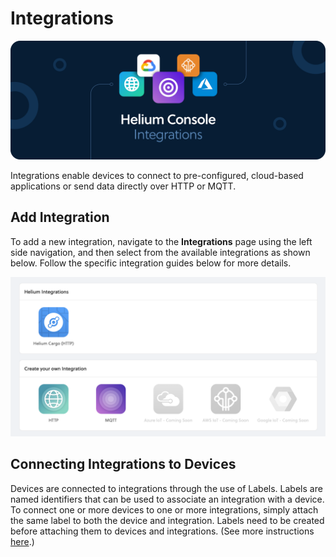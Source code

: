 # Integrations

![](../../.gitbook/assets/integrations%20%281%29.jpg)

Integrations enable devices to connect to pre-configured, cloud-based applications or send data directly over HTTP or MQTT.

## Add Integration

To add a new integration, navigate to the **Integrations** page using the left side navigation, and then select from the available integrations as shown below. Follow the specific integration guides below for more details.

![](../../.gitbook/assets/screenshot-2020-03-11-at-09.35.20.png)

## Connecting Integrations to Devices

Devices are connected to integrations through the use of Labels. Labels are named identifiers that can be used to associate an integration with a device. To connect one or more devices to one or more integrations, simply attach the same label to both the device and integration. Labels need to be created before attaching them to devices and integrations. \(See more instructions [here](https://github.com/helium/devdocs/tree/67b988ec351854ec4b7608e12b5b8f47f2456abf/console/labels/README.md).\)

